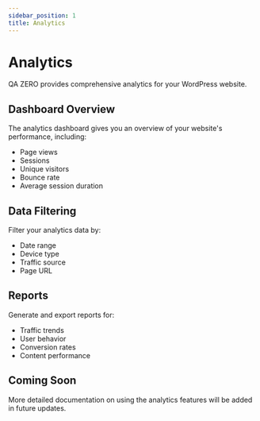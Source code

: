 ```yaml
---
sidebar_position: 1
title: Analytics
---
```


# Analytics

QA ZERO provides comprehensive analytics for your WordPress website.

## Dashboard Overview

The analytics dashboard gives you an overview of your website's performance, including:

- Page views
- Sessions
- Unique visitors
- Bounce rate
- Average session duration

## Data Filtering

Filter your analytics data by:

- Date range
- Device type
- Traffic source
- Page URL

## Reports

Generate and export reports for:

- Traffic trends
- User behavior
- Conversion rates
- Content performance

## Coming Soon

More detailed documentation on using the analytics features will be added in future updates.
